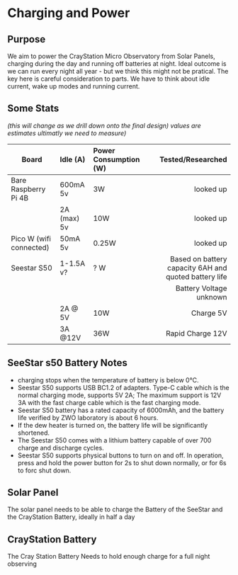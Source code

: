 # Charging and Power

## Purpose

We aim to power the CrayStation Micro Observatory from Solar Panels, charging during the day and running off batteries at night.
Ideal outcome is we can run every night all year - but we think this might not be pratical. The key here is careful consideration to parts. We have to think about idle current, wake up modes and running current.

## Some Stats

_(this will change as we drill down onto the final design) values are estimates ultimatly we need to measure)_

| Board | Idle (A) | Power Consumption (W) | Tested/Researched |
| - | :- | :- | -: |
| Bare Raspberry Pi 4B | 600mA 5v| 3W | looked up |
| | 2A (max) 5v |10W | looked up |
| Pico W (wifi connected) | 50mA 5v|0.25W | looked up |
| Seestar S50 | 1-1.5A v?| ? W |Based on battery capacity 6AH and quoted battery life |
| | | | Battery Voltage unknown|
| | 2A @ 5V | 10W | Charge 5V|
| | 3A @12V | 36W | Rapid Charge 12V |


## SeeStar s50 Battery Notes

- charging stops when the temperature of battery is below 0℃.
- Seestar S50 supports USB BC1.2 of adapters. Type-C cable which is the normal charging mode, supports 5V 2A; The maximum support is 12V 3A with the fast charge cable which is the fast charging mode.
- Seestar S50 battery has a rated capacity of 6000mAh, and the battery life verified by ZWO laboratory is about 6 hours.
- If the dew heater is turned on, the battery life will be significantly shortened.
- The Seestar S50 comes with a lithium battery capable of over 700 charge and discharge cycles.
- Seestar S50 supports physical buttons to turn on and off. In operation, press and hold the power button for 2s to shut down normally, or for 6s to forc shut down.

## Solar Panel

The solar panel needs to be able to charge the Battery of the SeeStar and the CrayStation Battery, ideally in half a day

## CrayStation Battery

The Cray Station Battery Needs to hold enough charge for a full night observing
